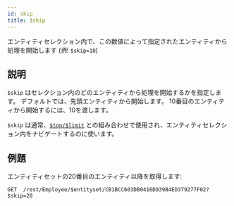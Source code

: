 ```yaml
---
id: skip
title: $skip
---
```


エンティティセレクション内で、この数値によって指定されたエンティティから処理を開始します (*例*: `$skip=10`)

## 説明

`$skip` はセレクション内のどのエンティティから処理を開始するかを指定します。 デフォルトでは、先頭エンティティから開始します。 10番目のエンティティから開始するには、10を渡します。

`$skip`  は通常、[`$top/$limit`]($top_$limit.md) との組み合わせで使用され、エンティティセレクション内をナビゲートするのに使います。

## 例題

エンティティセットの20番目のエンティティ以降を取得します:

`GET  /rest/Employee/$entityset/CB1BCC603DB0416D939B4ED379277F02?$skip=20`